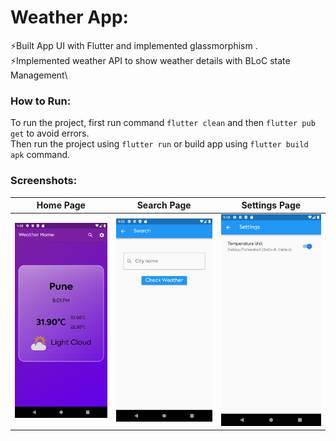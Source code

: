 # Weather App:
⚡️Built App UI with Flutter and implemented glassmorphism
.\
⚡️Implemented weather API to show weather details with BLoC state Management\

### How to Run:
To run the project, first run command ` flutter clean ` and then ` flutter pub get ` to avoid errors.\
Then run the project using ` flutter run ` or build app using ` flutter build apk ` command.

### Screenshots:
Home Page             |  Search Page           |        Settings Page
:-------------------------:|:-------------------------:|:-------------------------:
![](https://github.com/ShunyaCodes/Weather-App/blob/main/screenshots/Homepage.png)  |  ![](https://github.com/ShunyaCodes/Weather-App/blob/main/screenshots/Search.png)|  ![](https://github.com/ShunyaCodes/Weather-App/blob/main/screenshots/Settings.png)


